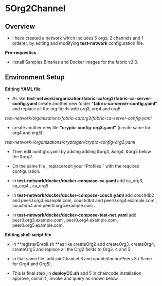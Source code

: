 ﻿# 5Org2Channel

## **Overview**<br>

* I have created a network which includes 5 orgs, 2 channels and 1 orderer, by editing and modifying **test-network** configuration file.

**Pre-requestics**<br>

* Install Samples,Binaries and Docker Images for the fabric v2.0.


## **Environment Setup**<br>


**Editing YAML file**

* As like **test-network/organization/fabric-ca/org2/fabric-ca-server-config.yaml** create another new folder **"fabric-ca-server-config.yaml"** and replace all the org fields with org3, org4 and org5.

_test-network/organizations/fabric-ca/org3/fabric-ca-server-config.yaml_

* create another new file **“crypto-config-org3.yaml”** (create same for org4 and org5).

_test-network-/organizations/cryptogen/crypto-config-org3.yaml_

* Then edit configtx.yaml by adding adding &org3, &org4, &org5 below the &org2.

* On the same file , replace/edit your “Profiles ” with the required configuration.

* In **test-network/docker/docker-compose-ca.yaml** add ca_org3, ca_org4 , ca_org5 .

* In **test-network/docker/docker-compose-couch.yaml** add couchdb2 and peer0.org3.example.com, couchdb3 and peer0.org4.example.com , couchdb4 and peer0.org5.example.com .

* In **test-network/docker/docker-compose-test-net.yaml** add peer0.org3.example.com , peer0.org4.example.com, peer0.org5.example.com.


**Editing shell script file**

* In **registerEnroll.sh **as like createOrg2 add createOrg3, createOrg4, createOrg5 and replace all the Org2 fields to Org3, 4 and 5 .

* In that same file ,add joinChannel 3 and updateAnchorPeers 3.( Same for Org4 and Org5).

* This is final step ,in **deployCC.sh** add 5 in chaincode installation, approve, commit , invoke and query as shown below.


 





